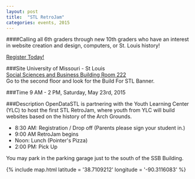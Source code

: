 ```yaml
---
layout: post
title:  "STL RetroJam"
categories: events, 2015
---
```

####Calling all 6th graders through new 10th graders who have an interest in website creation and design, computers, or St. Louis history!  
  
[Register Today!](http://ylcstl.formstack.com/forms/stl_retrojam)  
  
###Site
University of Missouri - St Louis  
[Social Sciences and Business Building Room 222](/umsl-ssb/)  
Go to the second floor and look for the Build For STL Banner.  
  
###Time
9 AM - 2 PM, Saturday, May 23rd, 2015  
  
###Description
OpenDataSTL is partnering with the Youth Learning Center (YLC) to host the first STL RetroJam, where youth from YLC will build websites based on the history of the Arch Grounds.  
  
* 8:30 AM: Registration / Drop off (Parents please sign your student in.)  
* 9:00 AM RetroJam begins  
* Noon: Lunch (Pointer's Pizza)  
* 2:00 PM: Pick Up
  
You may park in the parking garage just to the south of the SSB Building.  
  
{% include map.html latitude = '38.7109212' longitude = '-90.3116083' %}
